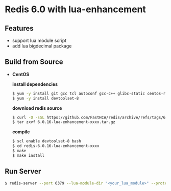 Redis 6.0 with lua-enhancement
======================

## Features
  - support lua module script
  - add lua bigdecimal package

## Build from Source

  - **CentOS**

    **install dependencies**
    ```bash
    $ yum -y install git gcc tcl autoconf gcc-c++ glibc-static centos-release-scl
    $ yum -y install devtoolset-8
    ```

    **download redis source**
    ```bash
    $ curl -O -sSL https://github.com/FastHCA/redis/archive/refs/tags/6.0.16-lua-enhancement-xxxx.tar.gz
    $ tar zxvf 6.0.16-lua-enhancement-xxxx.tar.gz
    ```

    **compile**
    ```bash
    $ scl enable devtoolset-8 bash
    $ cd redis-6.0.16-lua-enhancement-xxxx
    $ make
    $ make install
    ```

## Run Server

  ```bash
  $ redis-server --port 6379 --lua-module-dir "<your_lua_module>" --protected-mode no --bind 0.0.0.0
  ```
